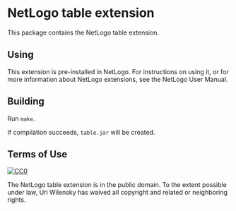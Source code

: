 # NetLogo table extension

This package contains the NetLogo table extension.

## Using

This extension is pre-installed in NetLogo. For instructions on using it, or for more information about NetLogo extensions, see the NetLogo User Manual.

## Building

Run `make`.

If compilation succeeds, `table.jar` will be created.

## Terms of Use

[![CC0](http://i.creativecommons.org/p/zero/1.0/88x31.png)](http://creativecommons.org/publicdomain/zero/1.0/)

The NetLogo table extension is in the public domain.  To the extent possible under law, Uri Wilensky has waived all copyright and related or neighboring rights.
